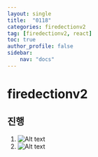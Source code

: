 ```yaml
---
layout: single
title:  "0118"
categories: firedectionv2
tag: [firedectionv2, react]
toc: true
author_profile: false
sidebar:
    nav: "docs"
---
```

# firedectionv2
## 진행
1. ![Alt text](../../images/%ED%99%94%EB%A9%B4%20%EC%BA%A1%EC%B2%98%202023-01-20%20163937.png)
2. ![Alt text](../../images/%ED%99%94%EB%A9%B4%20%EC%BA%A1%EC%B2%98%202023-01-20%20164038.png)
